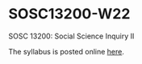 # SOSC13200-W22
SOSC 13200: Social Science Inquiry II

The syllabus is posted online [here](https://docs.google.com/document/d/1d_eGgmsByZohQslKIirVflpDUzvUiXZFAeej3PvTDzU/edit?usp=sharing).
